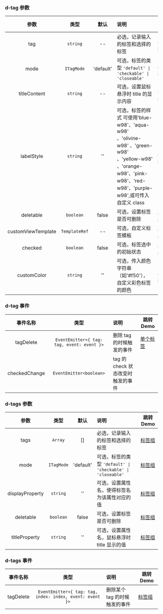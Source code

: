 ### d-tag 参数

|        参数        |     类型      |   默认    | 说明                                                                                                                                                                | 跳转 Demo                                    |
| :----------------: | :-----------: | :-------: | :------------------------------------------------------------------------------------------------------------------------------------------------------------------ | -------------------------------------------- |
|        tag         |   `string`    |    --     | 必选，记录输入的标签和选择的标签                                                                                                                                    | [单个标签](demo#single-tag) |
|        mode        |  `ITagMode`   | 'default' | 可选，标签的类型 `'default' \| 'checkable' \| 'closeable'`                                                                                                          | [单个标签](demo#single-tag) |
|    titleContent    |   `string`    |    --     | 可选，设置鼠标悬浮时 title 的显示内容                                                                                                                               | [单个标签](demo#single-tag) |
|     labelStyle     |   `string`    |    ''     | 可选，标签的样式 可使用'blue-w98'、'aqua-w98' 、'olivine-w98' 、'green-w98' 、'yellow-w98' 、'orange-w98'、'pink-w98'、'red-w98'、'purple-w98',或可传入自定义 class | [单个标签](demo#single-tag) |
|     deletable      |   `boolean`   |   false   | 可选，设置标签是否可删除                                                                                                                                            | [单个标签](demo#single-tag) |
| customViewTemplate | `TemplateRef` |    --     | 可选，自定义标签模板                                                                                                                                                | [单个标签](demo#single-tag) |
|      checked       |   `boolean`   |   false   | 可选，标签选中的初始状态                                                                                                                                            | [单个标签](demo#single-tag) |
|    customColor     |   `string`    |    ''     | 可选，传入颜色字符串（如'#f50'），自定义彩色标签的颜色                                                                                                              | [单个标签](demo#single-tag) |

### d-tag 事件

|   事件名称    |                    类型                    | 说明                              | 跳转 Demo                                    |
| :-----------: | :----------------------------------------: | :-------------------------------- | -------------------------------------------- |
|   tagDelete   | `EventEmitter<{ tag: tag, event: event }>` | 删除 tag 的时候触发的事件         | [单个标签](demo#single-tag) |
| checkedChange |          `EventEmitter<boolean>`           | tag 的 check 状态改变时触发的事件 |                                              |

### d-tags 参数

|      参数       |    类型    |   默认    | 说明                                                       | 跳转 Demo                                  |
| :-------------: | :--------: | :-------: | :--------------------------------------------------------- | ------------------------------------------ |
|      tags       |  `Array`   |    []     | 必选，记录输入的标签和选择的标签                           | [标签组](demo#tags-group) |
|      mode       | `ITagMode` | 'default' | 可选，标签的类型 `'default' \| 'checkable' \| 'closeable'` | [标签组](demo#tags-group) |
| displayProperty |  `string`  |    ''     | 可选，设置属性名，使得标签名为该属性对应的值               | [标签组](demo#tags-group) |
|    deletable    | `boolean`  |   false   | 可选，设置标签是否可删除                                   | [标签组](demo#tags-group) |
|  titleProperty  |  `string`  |    ''     | 可选，设置属性名，鼠标悬浮时 title 显示的值                | [标签组](demo#tags-group) |

### d-tags 事件

| 事件名称  |                           类型                           | 说明                          | 跳转 Demo                                  |
| :-------: | :------------------------------------------------------: | :---------------------------- | ------------------------------------------ |
| tagDelete | `EventEmitter<{ tag: tag, index: index, event: event }>` | 删除某个 tag 的时候触发的事件 | [标签组](demo#tags-group) |
